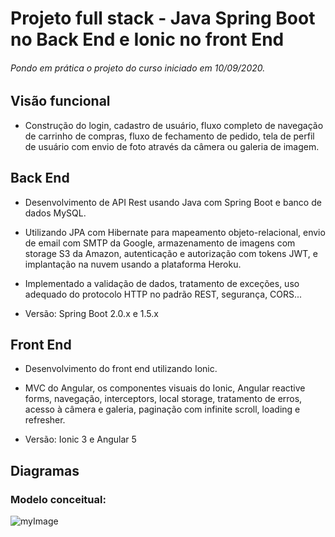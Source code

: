 # Projeto full stack - Java Spring Boot no Back End e Ionic no front End

###### Pondo em prática o projeto do curso iniciado em 10/09/2020.

## Visão funcional

- Construção do login, cadastro de usuário, fluxo completo de navegação de carrinho de compras, fluxo de fechamento de pedido, tela de perfil de usuário com envio de foto através da câmera ou galeria de imagem.

## Back End

- Desenvolvimento de API Rest usando Java com Spring Boot e banco de dados MySQL.
- Utilizando JPA com Hibernate para mapeamento objeto-relacional, envio de email com SMTP da Google, armazenamento de imagens com storage S3 da Amazon, autenticação e autorização com tokens JWT, e implantação na nuvem usando a plataforma Heroku.
- Implementado a validação de dados, tratamento de exceções, uso adequado do protocolo HTTP no padrão REST, segurança, CORS...

- Versão: Spring Boot 2.0.x e 1.5.x

## Front End

- Desenvolvimento do front end utilizando Ionic.
- MVC do Angular, os componentes visuais do Ionic, Angular reactive forms, navegação, interceptors, local storage, tratamento de erros, acesso à câmera e galeria, paginação com infinite scroll, loading e refresher.

- Versão: Ionic 3 e Angular 5

## Diagramas

### Modelo conceitual:

![myImage](https://github.com/Flgc/SpringBoot-Udemy/blob/main/diagrama.png)
